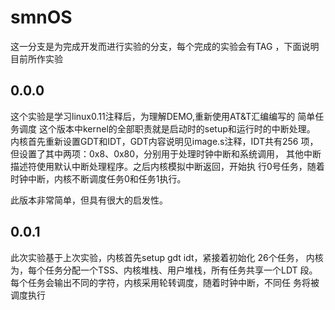 # smnOS
这一分支是为完成开发而进行实验的分支，每个完成的实验会有TAG
，下面说明目前所作实验
## 0.0.0 
这个实验是学习linux0.11注释后，为理解DEMO,重新使用AT&T汇编编写的
简单任务调度
这个版本中kernel的全部职责就是启动时的setup和运行时的中断处理。
内核首先重新设置GDT和IDT，GDT内容说明见image.s注释，IDT共有256
项，但设置了其中两项：0x8、0x80，分别用于处理时钟中断和系统调用，
其他中断描述符使用默认中断处理程序。之后内核模拟中断返回，开始执
行0号任务，随着时钟中断，内核不断调度任务0和任务1执行。

此版本非常简单，但具有很大的启发性。

## 0.0.1
此次实验基于上次实验，内核首先setup gdt idt，紧接着初始化 26个任务，
内核为，每个任务分配一个TSS、内核堆栈、用户堆栈，所有任务共享一个LDT
段。每个任务会输出不同的字符，内核采用轮转调度，随着时钟中断，不同任
务将被调度执行

